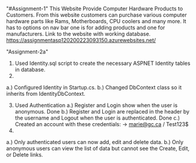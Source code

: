  "#Assignment-1" 
This Website Provide Computer Hardware Products to Customers. From this website customers can purchase various computer hardware parts like Rams, Motherboards, CPU coolers and many more. It has to options on nav bar one is for adding products and one for manufacturers.
Link to the website with working database.
https://assignmentasp120200223093150.azurewebsites.net/

"Assignment-2a"
1. Used Identity.sql script to create the necessary ASPNET Identity tables in database.
2.  
  a.) Configured Identity in Startup.cs.
  b.) Changed DbContext class so it inherits from IdentityDbContext.

3. Used Authentication 
    a.) Register and Login show when the user is anonymous. Done
    b.) Register and Login are replaced in the header by the username and Logout when the user is authenticated. Done 
    c.) Created an account with these credentials:
 	-> marie@gc.ca / Test123$
4. 
  a.) Only authenticated users can now add, edit and delete data.
  b.) Only anonymous users can view the list of data but cannot see the Create, Edit, or Delete links.